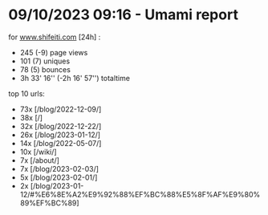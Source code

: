 # 09/10/2023 09:16 - Umami report
for www.shifeiti.com [24h] :

 - 245 (-9) page views
 - 101 (7) uniques
 - 78 (5) bounces
 - 3h 33' 16'' (-2h 16' 57'') totaltime


top 10 urls:
 - 73x [/blog/2022-12-09/]
 - 38x [/]
 - 32x [/blog/2022-12-22/]
 - 26x [/blog/2023-01-12/]
 - 14x [/blog/2022-05-07/]
 - 10x [/wiki/]
 - 7x [/about/]
 - 7x [/blog/2023-02-03/]
 - 5x [/blog/2023-02-01/]
 - 2x [/blog/2023-01-12/#%E6%8E%A2%E9%92%88%EF%BC%88%E5%8F%AF%E9%80%89%EF%BC%89]


